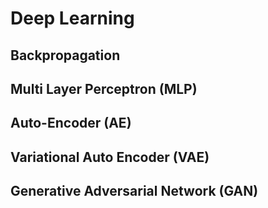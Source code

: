 # Deep Learning


## Backpropagation

## Multi Layer Perceptron (MLP)

## Auto-Encoder (AE)

## Variational Auto Encoder (VAE)

## Generative Adversarial Network (GAN)